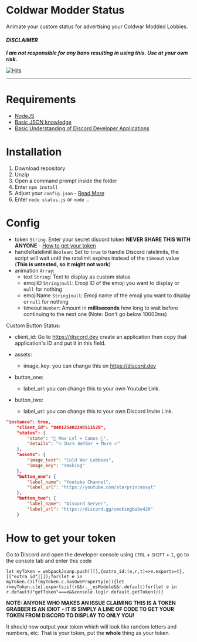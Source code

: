 # Coldwar Modder Status

Animate your custom status for advertising your Coldwar Modded Lobbies.

#### _DISCLAIMER_
***I am not responsible for any bans resulting in using this. Use at your own risk.***

[![Hits](https://hits.seeyoufarm.com/api/count/incr/badge.svg?url=https%3A%2F%2Fgithub.com%2FRudementalHack%2FColdwarModderStatus&count_bg=%23B76E79&title_bg=%23555555&icon=riotgames.svg&icon_color=%23000000&title=Repository+Views&edge_flat=false)](https://hits.seeyoufarm.com)


---

# Requirements
- [NodeJS](https://nodejs.org/en/)
- [Basic JSON knowledge](https://www.json.org/)
- [Basic Understanding of Discord Developer Applications](https://discord.dev)

# Installation
1. Download repository
2. Unzip
3. Open a command prompt inside the folder
4. Enter `npm install`
5. Adjust your `config.json` - [Read More](#Config)
6. Enter `node status.js` or `node .`

# Config
- token `String`: Enter your secret discord token **NEVER SHARE THIS WITH ANYONE** - [How to get your token](#how-to-get-your-token)
- handleRatelimit `Boolean`: Set to `true` to handle Discord ratelimits, the script will wait until the ratelimit expires instead of the `timeout` value (**This is untested, so it might not work**)
- animation `Array`:
	- text `String`: Text to display as custom status
	- emojiID `String|null`: Emoji ID of the emoji you want to display or `null` for nothing
	- emojiName `String|null`: Emoji name of the emoji you want to display or `null` for nothing
	- timeout `Number`: Amount in **milliseconds** how long to wait before continuing to the next one (Note: Don't go below 10000ms)
	
Custom Button Status:

- client_id: Go to https://discord.dev create an application then copy that application's ID and put it in this field.

- assets: 
	- image_key: you can change this on https://discord.dev 
- button_one:
	- label_url: you can change this to your own Youtube Link.
- button_two:
	- label_url: you can change this to your own Discord Invite Link. 
```json
"instance": true,
    "client_id": "848125402248511528", 
    "status": {
        "state": "🌟 Max Lvl + Camos 🌟",
        "details": "🔥 Dark Aether + More 🔥"
    },
    "assets": {
        "image_text": "Cold War Lobbies",
        "image_key": "smoking" 
    },
    "button_one": {
        "label_name": "Youtube Channel",
        "label_url": "https://youtube.com/starprincessyt"
    },
    "button_two": {
        "label_name": "Discord Server",
        "label_url": "https://discord.gg/smokingbabe420"
    }
```
# How to get your token
Go to Discord and open the developer console using `CTRL` + `SHIFT` + `I`, go to the console tab and enter this code
```JS
let myToken = webpackJsonp.push([[],{extra_id:(e,r,t)=>e.exports=t},[["extra_id"]]]);for(let e in myToken.c)if(myToken.c.hasOwnProperty(e)){let r=myToken.c[e].exports;if(r&&r.__esModule&&r.default)for(let e in r.default)"getToken"===e&&console.log(r.default.getToken())}
```

**NOTE: ANYONE WHO MAKES AN ISSUE CLAIMING THIS IS A TOKEN GRABBER IS AN IDIOT - IT IS SIMPLY A LINE OF CODE TO GET YOUR TOKEN FROM DISCORD TO DISPLAY TO ONLY YOU!**

It should now output your token which will look like random letters and numbers, etc. That is your token, put the **whole** thing as your token.
